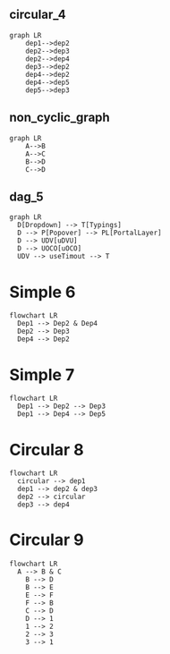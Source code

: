 ## circular_4

```mermaid
graph LR
    dep1-->dep2
    dep2-->dep3
    dep2-->dep4
    dep3-->dep2
    dep4-->dep2
    dep4-->dep5
    dep5-->dep3
```

## non_cyclic_graph

```mermaid
graph LR
    A-->B
    A-->C
    B-->D
    C-->D
```

## dag_5

```mermaid
graph LR
  D[Dropdown] --> T[Typings]
  D --> P[Popover] --> PL[PortalLayer]
  D --> UDV[uDVU]
  D --> UOCO[uOCO]
  UDV --> useTimout --> T
```

# Simple 6

```mermaid
flowchart LR
  Dep1 --> Dep2 & Dep4
  Dep2 --> Dep3
  Dep4 --> Dep2
```

# Simple 7

```mermaid
flowchart LR
  Dep1 --> Dep2 --> Dep3
  Dep1 --> Dep4 --> Dep5
```

# Circular 8

```mermaid
flowchart LR
  circular --> dep1
  dep1 --> dep2 & dep3
  dep2 --> circular
  dep3 --> dep4
```

# Circular 9

```mermaid
flowchart LR
  A --> B & C
    B --> D
    B --> E
    E --> F
    F --> B
    C --> D
    D --> 1
    1 --> 2
    2 --> 3
    3 --> 1
```
